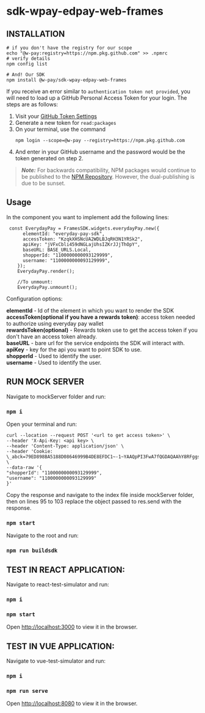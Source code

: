 # sdk-wpay-edpay-web-frames

## INSTALLATION

```shell
# if you don't have the registry for our scope
echo "@w-pay:registry=https://npm.pkg.github.com" >> .npmrc
# verify details
npm config list

# And! Our SDK
npm install @w-pay/sdk-wpay-edpay-web-frames
```

If you receive an error similar to `authentication token not provided`, you will need to load up a GitHub Personal Access Token for your login. The steps are as follows:

1. Visit your [GitHub Token Settings]()
2. Generate a new token for `read:packages`
3. On your terminal, use the command
   ```shell
   npm login --scope=@w-pay --registry=https://npm.pkg.github.com
   ```
4. And enter in your GitHub username and the password would be the token generated on step 2.

> **_Note:_** For backwards compatibility, NPM packages would continue to
> be published to the [NPM Repository](https://www.npmjs.com/package/@wpay/frames).
> However, the dual-publishing is due to be sunset.

## Usage

In the component you want to implement add the following lines:

```
 const EverydayPay = FramesSDK.widgets.everydayPay.new({
      elementId: "everyday-pay-sdk",
      accessToken: "KzqkXHSNcUA2WDLBJqRH3N1YRSk2",
      apiKey: "jVFxCbli459dNGLajUhsIZKrJJjThOpY",
      baseURL: BASE_URLS.Local,
      shopperId: "1100000000093129999",
      username: "1100000000093129999",
    });
    EverydayPay.render();

    //To unmount:
    EverydayPay.unmount();
```

Configuration options:

**elementId** - Id of the element in which you want to render the SDK\
**accessToken(optional if you have a rewards token)**: access token needed to authorize using everyday pay wallet\
**rewardsToken(optional)** - Rewards token use to get the access token if you don't have an access token already.\
**baseURL** - bare url for the service endpoints the SDK will interact with.\
**apiKey** - key for the api you want to point SDK to use.\
**shopperId** - Used to identify the user.\
**username** - Used to identify the user.

## RUN MOCK SERVER

Navigate to mockServer folder and run:

### `npm i`

Open your terminal and run:

```console
curl --location --request POST '<url to get access token>' \
--header 'X-Api-Key: <api key> \
--header 'Content-Type: application/json' \
--header 'Cookie: \_abck=79ED898BA5188D08646999B4DE8EFDC1~-1~YAAQpPI3FwA7fQGDAQAAhY8RFggsz/3Ia2uupQ/CUwskxqVikkUsLbnwNAfTYMVZZYP0375uySUCSY+6b3OVSt7bFMRs609S3DDmUnlpyR+VY8z09z3UbPZ6QfRPE0lcxeSQ0ZXe0WtryxF014h4rwWrjX8LiceuSz+/P8WjvEohhbkwPmeLDtX21GS1XC1ruh4JpDjbK40O0N5agghapcBW/2kO3V1c5z0UXR8dGiVM+sEGR/Gk90ipCWGNnJV0ijF21nWcSM+9ititDb7zuUszDY47MSitrInzkN44gYjdn4Z411Q+NPfcFJg2PGlMmUtp2Gl07DiTuBuPcgrYcot70Ao4FjjF5bT6WSRg+wKkhPilCPa2gAckohv4jpuBCl0k4LavNQ12G7YrZVc=~-1~-1~-1' \
--data-raw '{
"shopperId": "1100000000093129999",
"username": "1100000000093129999"
}'
```

Copy the response and navigate to the index file inside mockServer folder,
then on lines 95 to 103 replace the object passed to res.send with the response.

### `npm start`

Navigate to the root and run:

### `npm run buildsdk`

## TEST IN REACT APPLICATION:

Navigate to react-test-simulator and run:

### `npm i`

### `npm start`

Open [http://localhost:3000](http://localhost:3000) to view it in the browser.

## TEST IN VUE APPLICATION:

Navigate to vue-test-simulator and run:

### `npm i`

### `npm run serve`

Open [http://localhost:8080](http://localhost:8080) to view it in the browser.
